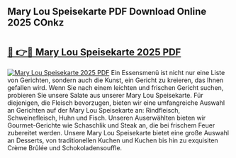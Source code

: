 ## Mary Lou Speisekarte PDF Download Online 2025 COnkz

# <h2><a href="http://gcdrhr.nevu.top/?p=Mary+Lou+Speisekarte">🔗 👉🔴 Mary Lou Speisekarte 2025 PDF</a></h2>

[![Mary Lou Speisekarte 2025 PDF](https://i.imgur.com/dBaPXMq.png)](http://gcdrhr.nevu.top/?p=Mary+Lou+Speisekarte)
Ein Essensmenü ist nicht nur eine Liste von Gerichten, sondern auch die Kunst, ein Gericht zu kreieren, das Ihnen gefallen wird. Wenn Sie nach einem leichten und frischen Gericht suchen, probieren Sie unsere Salate aus unserer Mary Lou Speisekarte. Für diejenigen, die Fleisch bevorzugen, bieten wir eine umfangreiche Auswahl an Gerichten auf der Mary Lou Speisekarte an: Rindfleisch, Schweinefleisch, Huhn und Fisch. Unseren Auserwählten bieten wir Gourmet-Gerichte wie Schaschlik und Steak an, die bei frischem Feuer zubereitet werden. Unsere Mary Lou Speisekarte bietet eine große Auswahl an Desserts, von traditionellen Kuchen und Kuchen bis hin zu exquisiten Crème Brûlée und Schokoladensouffle.
